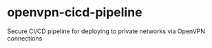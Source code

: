 # openvpn-cicd-pipeline
Secure CI/CD pipeline for deploying to private networks via OpenVPN connections
